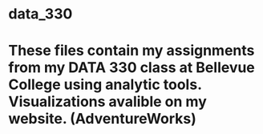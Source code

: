 # data_330
# These files contain my assignments from my DATA 330 class at Bellevue College using analytic tools. Visualizations avalible on my website. (AdventureWorks)
